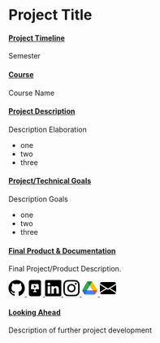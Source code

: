 # Project Title



#### <u>Project Timeline</u>
Semester



#### <u>Course</u>
Course Name



#### <u>Project Description</u>
Description Elaboration
- one
- two
- three



#### <u>Project/Technical Goals</u>
Description Goals
- one
- two
- three



#### <u>Final Product & Documentation</u>
Final Project/Product Description.
<div class='icon-container'>
        <a href='' target='_blank' class='icon'>
                <img src='/resources/icons/github.svg' width='32' height='32' alt='link to  GitHub' style="border-radius:0px;">
        </a>
        <a href='' target='_blank' class='icon'>
                <img src='/resources/icons/slides.svg' width='32' height='32' alt='link to  slides' style="border-radius:0px;">
        </a>
        <a href='' target='_blank' class='icon'>
                <img src='/resources/icons/linkedin.svg' width='32' height='32' alt='link to  linkedin' style="border-radius:0px;">
        </a>
        <a href='' target='_blank' class='icon'>
                <img src='/resources/icons/instagram.svg' width='32' height='32' alt='link to  instagram' style="border-radius:0px;">
        </a>
        <a href='' target='_blank' class='icon'>
                <img src='/resources/icons/drive.png' width='32' height='32' alt='link to  drive' style="border-radius:0px;">
        </a>
        <a href='' target='_blank' class='icon'>
                <img src='/resources/icons/envelope.svg' width='32' height='32' alt='link to  email' style="border-radius:0px;">
        </a>
</div>



#### <u>Looking Ahead</u>
Description of further project development


